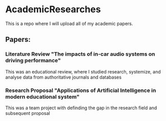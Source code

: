 # AcademicResearches

This is a repo where I will upload all of my academic papers. 

## Papers:

### Literature Review "The impacts of in-car audio systems on driving performance"
This was an educational review, where I studied research, systemize, and analyse data from authoritative journals and databases
### Research Proposal "Applications of Artificial Intelligence in modern educational system"
This was a team project with definding the gap in the research field and subsequent proposal

